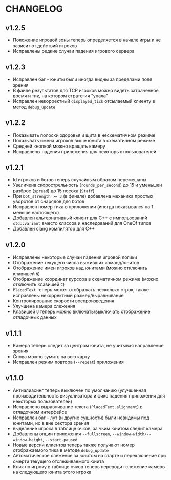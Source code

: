 # CHANGELOG

## v1.2.5

- Положение игровой зоны теперь определяется в начале игры и не зависит от действий игроков
- Исправлены редкие случаи падения игрового сервера

## v1.2.3

- Исправлен баг - юниты были иногда видны за пределами поля зрения
- В файле результатов для TCP игроков можно видеть затраченное время и тик, на котором стратегия "упала"
- Исправлен некорректный `displayed_tick` отсылаемый клиенту в метод `debug_update`

## v1.2.2

- Показывать полоски здоровья и щита в несхематичном режиме
- Показывать имена игроков выше юнита в схематичном режиме
- Средней кнопкой можно вращать камеру
- Исправлены падения приложения для некоторых пользователей

## v1.2.1

- Id игроков и ботов теперь случайным образом перемешаны
- Увеличена скорострельность (`rounds_per_second`) до 15 и уменьшен разброс (`spread`) до 15 посоха (`Staff`)
- При `bot_strength >= 3` (в финале) добавлена механика простых уворотов от снарядов для ботов
- Исправлен номер тика в приложении (иногда показывался на 1 меньше настоящего)
- Добавлен альтернативный клиент для C++ с импользований `std::variant` вместо классов и наследований для OneOf типов
- Добавлен clang компилятор для C++

## v1.2.0

- Исправлены некоторые случаи падения игровой логики
- Отображение текущего числа выживших команд/юнитов
- Отображение имен игроков над юнитами (можно отключить клавишей `N`)
- Отображение координат курсора в схематичном режиме (можно отключить клавишей `C`)
- `PlacedText` теперь может отображать несколько строк, также исправлены некорректный размер/выравнивание
- Контролирование скорости воспроизведения
- Улучшена камера слежения
- Клавишей `U` теперь можно включать/выключать отображение отладочных данных

## v1.1.1

- Камера теперь следит за центром юнита, не учитывая направление зрения
- Снова можно зумить на всю карту
- Исправлен режим повтора (`--repeat`) приложения

## v1.1.0

- Антиалиасинг теперь выключен по умолчанию (улучшенная производительность визуализатора и фикс падения приложения для некоторых пользователей)
- Исправлено выравнивание текста (`PlacedText.alignment`) в отладочном интерфейсе
- Исправлен баг - лут (и другие сущности) были невидимы под юнитами, но в вне сектора зрения
- выделение игрока в таблице очков, за чьим юнитом следит камера
- Добавлены опции приложения `--fullscreen`, `--window-width/--window-height`, `--start-paused`
- Новые версии клиентов теперь также получают номер отображаемого тика в методе `debug_update`
- Автоматическое слежение за юнитом на старте и переключение при смерти текущего отслеживаемого юнита
- Клик по игроку в таблице очков теперь переводит слежение камеры на следующего юнита этого игрока
